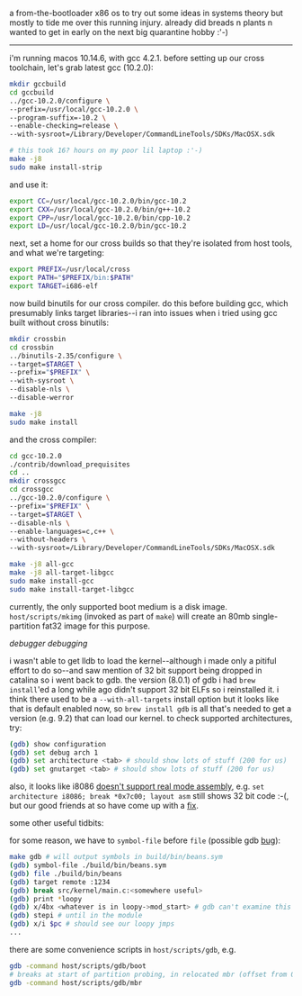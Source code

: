 a from-the-bootloader x86 os to try out some ideas in systems theory but mostly
to tide me over this running injury. already did breads n plants n wanted to get
in early on the next big quarantine hobby :'-)

----

i'm running macos 10.14.6, with gcc 4.2.1. before setting up our cross
toolchain, let's grab latest gcc (10.2.0):

```sh
mkdir gccbuild
cd gccbuild
../gcc-10.2.0/configure \
--prefix=/usr/local/gcc-10.2.0 \
--program-suffix=-10.2 \
--enable-checking=release \
--with-sysroot=/Library/Developer/CommandLineTools/SDKs/MacOSX.sdk

# this took 16? hours on my poor lil laptop :'-)
make -j8
sudo make install-strip
```

and use it:

```sh
export CC=/usr/local/gcc-10.2.0/bin/gcc-10.2
export CXX=/usr/local/gcc-10.2.0/bin/g++-10.2
export CPP=/usr/local/gcc-10.2.0/bin/cpp-10.2
export LD=/usr/local/gcc-10.2.0/bin/gcc-10.2
```

next, set a home for our cross builds so that they're isolated from host
tools, and what we're targeting:

```sh
export PREFIX=/usr/local/cross
export PATH="$PREFIX/bin:$PATH"
export TARGET=i686-elf
```

now build binutils for our cross compiler. do this before building gcc,
which presumably links target libraries--i ran into issues when i tried using
gcc built without cross binutils:

```sh
mkdir crossbin
cd crossbin
../binutils-2.35/configure \
--target=$TARGET \
--prefix="$PREFIX" \
--with-sysroot \
--disable-nls \
--disable-werror

make -j8
sudo make install
```

and the cross compiler:

```sh
cd gcc-10.2.0
./contrib/download_prequisites
cd ..
mkdir crossgcc
cd crossgcc
../gcc-10.2.0/configure \
--prefix="$PREFIX" \
--target=$TARGET \
--disable-nls \
--enable-languages=c,c++ \
--without-headers \
--with-sysroot=/Library/Developer/CommandLineTools/SDKs/MacOSX.sdk

make -j8 all-gcc
make -j8 all-target-libgcc
sudo make install-gcc
sudo make install-target-libgcc
```

currently, the only supported boot medium is a disk image. `host/scripts/mkimg`
(invoked as part of `make`) will create an 80mb single-partition fat32 image
for this purpose.

_debugger debugging_

i wasn't able to get lldb to load the kernel--although i made only a pitiful
effort to do so--and saw mention of 32 bit support being dropped in catalina so
i went back to gdb. the version (8.0.1) of gdb i had `brew install`'ed a long
while ago didn't support 32 bit ELFs so i reinstalled it. i think there used to
be a `--with-all-targets` install option but it looks like that is default
enabled now, so `brew install gdb` is all that's needed to get a version (e.g.
9.2) that can load our kernel. to check supported architectures, try:

```sh
(gdb) show configuration
(gdb) set debug arch 1
(gdb) set architecture <tab> # should show lots of stuff (200 for us)
(gdb) set gnutarget <tab> # should show lots of stuff (200 for us)
```

also, it looks like i8086 [doesn't support real mode assembly](https://sourceware.org/bugzilla/show_bug.cgi?id=22869),
e.g. `set architecture i8086; break *0x7c00; layout asm` still shows 32 bit code :-(,
but our good friends at so have come up with a [fix](https://stackoverflow.com/questions/32955887/how-to-disassemble-16-bit-x86-boot-sector-code-in-gdb-with-x-i-pc-it-gets-tr).

some other useful tidbits:

for some reason, we have to `symbol-file` before `file` (possible gdb [bug](https://stackoverflow.com/questions/57239664/gdb-reading-symbols-with-symbol-file-command-on-a-core-file)):

```sh
make gdb # will output symbols in build/bin/beans.sym
(gdb) symbol-file ./build/bin/beans.sym
(gdb) file ./build/bin/beans
(gdb) target remote :1234
(gdb) break src/kernel/main.c:<somewhere useful>
(gdb) print *loopy
(gdb) x/4bx <whatever is in loopy->mod_start> # gdb can't examine this memory
(gdb) stepi # until in the module
(gdb) x/i $pc # should see our loopy jmps
...
```

there are some convenience scripts in `host/scripts/gdb`, e.g.

```sh
gdb -command host/scripts/gdb/boot
# breaks at start of partition probing, in relocated mbr (offset from 0x600)
gdb -command host/scripts/gdb/mbr
```
